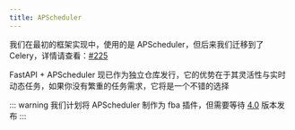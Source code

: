 ```yaml
---
title: APScheduler
---
```


我们在最初的框架实现中，使用的是 APScheduler，但后来我们迁移到了
Celery，详情请查看：[#225](https://github.com/fastapi-practices/fastapi_best_architecture/discussions/225)

FastAPI + APScheduler 现已作为独立仓库发行，它的优势在于其灵活性与实时动态任务，如果你没有繁重的任务需求，它将是一个不错的选择

<LinkCard
title="fastapi_scheduler"
description="使用 FastAPI + APScheduler 构建的定时任务管理平台"
href="https://github.com/fastapi-practices/fastapi_scheduler"
icon="https://wu-clan.github.io/picx-images-hosting/logo/fba.png"
/>

::: warning
我们计划将 APScheduler 制作为 fba
插件，但需要等待 [4.0](https://github.com/agronholm/apscheduler/issues/465#issuecomment-2818889743)
版本发布
:::